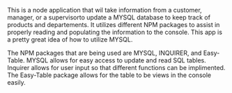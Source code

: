 This is a node application that wil take information from a customer, manager, or a supervisorto update a MYSQL database to keep track of products and departements. It utilizes different NPM packages to assist in properly reading and populating the information to the console. This app is a pretty great idea of how to utilize MYSQL.

The NPM packages that are being used are MYSQL, INQUIRER, and Easy-Table. MYSQL allows for easy access to update and read SQL tables. Inquirer allows for user input so that different functions can be implimented. The Easy-Table package allows for the table to be views in the console easily. 
